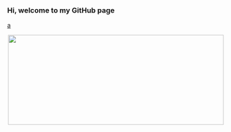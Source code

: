 ### Hi, welcome to my GitHub page

<a href="https://eduoblys.com">a</a>
<p align="center">
  <img width="500" height="208" src="https://pluspng.com/img-png/software-developer-png-code-computer-developer-programmer-programming-software-working-icon-512.png">
</p>
